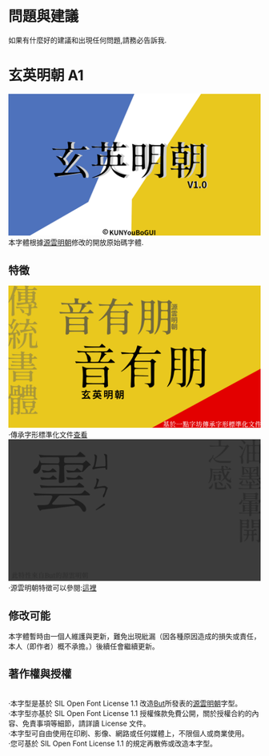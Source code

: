 # 問題與建議
如果有什麼好的建議和出現任何問題,請務必告訴我.
# 玄英明朝 A1
![image](https://github.com/KunYuBoGU/XuanYing-mincho-A1/blob/master/image/xuanyingm1.png)
<br>本字體根據[源雲明朝](https://github.com/ButTaiwan/genwan-font)修改的開放原始碼字體.
## 特徵
![image](https://github.com/KunYuBoGU/XuanYing-mincho-A1/blob/master/image/xuan%20ying2.png)
<br>·傳承字形標準化文件[查看](https://github.com/ichitenfont/inheritedglyphs)
![image](https://github.com/KunYuBoGU/XuanYing-mincho-A1/blob/master/image/xuan%20ying.png)
<br>·源雲明朝特徵可以參閱:[這裡](https://github.com/ButTaiwan/genwan-font/blob/master/README.md)
## 修改可能
本字體暫時由一個人維護與更新，難免出現紕漏（因各種原因造成的損失或責任，本人（即作者）概不承擔。）後續任會繼續更新。
## 著作權與授權
<br>·本字型是基於 SIL Open Font License 1.1 改造[But](https://github.com/ButTaiwan)所發表的[源雲明朝](https://github.com/ButTaiwan/genwan-font)字型。<br>·本字型亦基於 SIL Open Font License 1.1 授權條款免費公開，關於授權合約的內容、免責事項等細節，請詳讀 License 文件。<br>·本字型可自由使用在印刷、影像、網路或任何媒體上，不限個人或商業使用。<br>·您可基於 SIL Open Font License 1.1 的規定再散佈或改造本字型。
